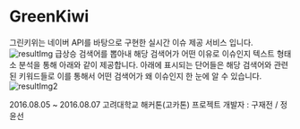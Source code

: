 # GreenKiwi
 그린키위는 네이버 API를 바탕으로 구현한 실시간 이슈 제공 서비스 입니다.
 ![resultImg](https://github.com/Jaejeon/GreenKiwi/blob/master/greenkiwi1.PNG)
 급상승 검색어를 뽑아내 해당 검색어가 어떤 이유로 이슈인지 텍스트 형태소 분석을 통해 아래와 같이 제공합니다.
 아래에 표시되는 단어들은 해당 검색어와 관련된 키워드들로 이를 통해서 어떤 검색어가 왜 이슈인지 한 눈에 알 수 있습니다.
 ![resultImg2](https://github.com/Jaejeon/GreenKiwi/blob/master/greenkiwi2.PNG)

 2016.08.05 ~ 2016.08.07 고려대학교 해커톤(고카톤) 프로젝트
 개발자 : 구재전 / 정윤선
